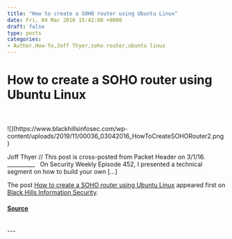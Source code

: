 ```yaml
---
title: "How to create a SOHO router using Ubuntu Linux"
date: Fri, 04 Mar 2016 15:42:00 +0000
draft: false
type: posts
categories: 
- Author,How-To,Joff Thyer,soho router,ubuntu linux
---
```

# How to create a SOHO router using Ubuntu Linux

<br/>

<br/>
![](https://www.blackhillsinfosec.com/wp-content/uploads/2019/11/00036_03042016_HowToCreateSOHORouter2.png)

Joff Thyer // This post is cross-posted from Packet Header on 3/1/16. \_\_\_\_\_\_\_\_\_\_   On Security Weekly Episode 452, I presented a technical segment on how to build your own \[…\]

The post [How to create a SOHO router using Ubuntu Linux](https://www.blackhillsinfosec.com/how-to-create-a-soho-router-using-ubuntu-linux/) appeared first on [Black Hills Information Security](https://www.blackhillsinfosec.com).

#### [Source](https://www.blackhillsinfosec.com/how-to-create-a-soho-router-using-ubuntu-linux/)

<br/>
---
